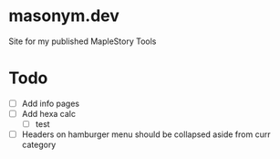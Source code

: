 # masonym.dev
Site for my published MapleStory Tools


# Todo

- [ ] Add info pages
- [ ] Add hexa calc
  - [ ] test
- [ ] Headers on hamburger menu should be collapsed aside from curr category
